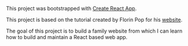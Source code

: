 This project was bootstrapped with [Create React App](https://github.com/facebook/create-react-app).

This project is based on the tutorial created by Florin Pop for his [website](https://www.florin-pop.com/blog/2019/04/how-to-create-a-timeline-with-react/).


The goal of this project is to build a family website from which I can learn how to build and maintain a React based web app.
